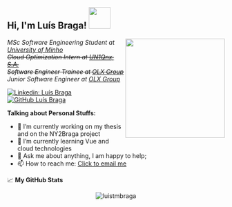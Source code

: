 <h2> Hi, I'm Luís Braga! <img src="https://media.giphy.com/media/3oKIPeQ5Uz4gU6ID5K/giphy.gif" width="50"></h2>
<img align='right' src="https://media.giphy.com/media/dyAFF3iGG9Lnu0M0ae/giphy.gif" width="230">
<p><em>MSc Software Engineering Student at <a href="https://www.uminho.pt/EN/Pages/default.aspx">University of Minho</a>
  </br><strike>Cloud Optimization Intern at <a href="https://un1qnx.com/">UN1Qnx, S.A. </a></strike>
</br><strike>Software Engineer Trainee at <a href="https://www.olxgroup.com">OLX Group</a></strike>
</br>Junior Software Engineer at <a href="https://www.olxgroup.com">OLX Group</a>
</em></p>

[![Linkedin: Luís Braga](https://img.shields.io/badge/-luistmbraga-blue?style=flat-square&logo=Linkedin&logoColor=white&link=https://www.linkedin.com/in/lu%C3%ADs-braga-24a21b1b3/)](https://www.linkedin.com/in/lu%C3%ADs-braga-24a21b1b3/)
[![GitHub Luís Braga](https://img.shields.io/github/followers/luistmbraga?label=follow&style=social)](https://github.com/luistmbraga)


**Talking about Personal Stuffs:**

- 🔭 I’m currently working on my thesis and on the NY2Braga project
- 🌱 I’m currently learning Vue and cloud technologies
- 💬 Ask me about anything, I am happy to help;
- 📫 How to reach me: <a href="mailto:luistmbraga@gmail.com">
  Click to email me
</a>

📈 **My GitHub Stats**

<p align="center"> <img src="https://github-readme-stats.vercel.app/api?username=luistmbraga&theme=gotham&count_private=true&show_icons=true" alt="luistmbraga" />



<!--
**luistmbraga/luistmbraga** is a ✨ _special_ ✨ repository because its `README.md` (this file) appears on your GitHub profile.

Here are some ideas to get you started:

- 🔭 I’m currently working on ...
- 🌱 I’m currently learning ...
- 👯 I’m looking to collaborate on ...
- 🤔 I’m looking for help with ...
- 💬 Ask me about ...
- 📫 How to reach me: ...
- 😄 Pronouns: ...
- ⚡ Fun fact: ...
-->
